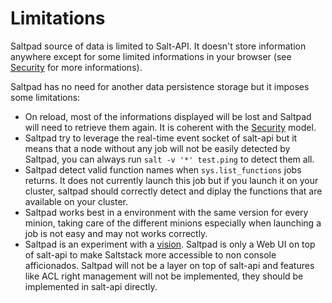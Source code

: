 # Limitations

Saltpad source of data is limited to Salt-API. It doesn't store information anywhere except for some limited informations in your browser (see [Security](security.md) for more informations).

Saltpad has no need for another data persistence storage but it imposes some limitations:

* On reload, most of the informations displayed will be lost and Saltpad will need to retrieve them again. It is coherent with the [Security](security.md) model.
* Saltpad try to leverage the real-time event socket of salt-api but it means that a node without any job will not be easily detected by Saltpad, you can always run `salt -v '*' test.ping` to detect them all.
* Saltpad detect valid function names when `sys.list_functions` jobs returns. It does not currently launch this job but if you launch it on your cluster, saltpad should correctly detect and diplay the functions that are available on your cluster.
* Saltpad works best in a environment with the same version for every minion, taking care of the different minions especially when launching a job is not easy and may not works correctly.
* Saltpad is an experiment with a [vision](vision.md). Saltpad is only a Web UI on top of salt-api to make Saltstack more accessible to non console afficionados. Saltpad will not be a layer on top of salt-api and features like ACL right management will not be implemented, they should be implemented in salt-api directly.
